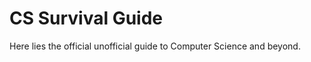 CS Survival Guide
=================

Here lies the official unofficial guide to Computer Science and beyond.

